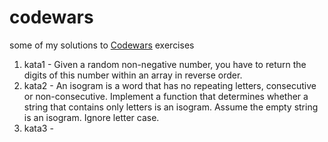 # codewars
some of my solutions to [Codewars](https://www.codewars.com/users/Chajka) exercises
1) kata1 - Given a random non-negative number, you have to return the digits of this number within an array in reverse order.
2) kata2 - An isogram is a word that has no repeating letters, consecutive or non-consecutive. Implement a function that determines whether a string that contains only letters is an isogram. Assume the empty string is an isogram. Ignore letter case.
3) kata3 -
